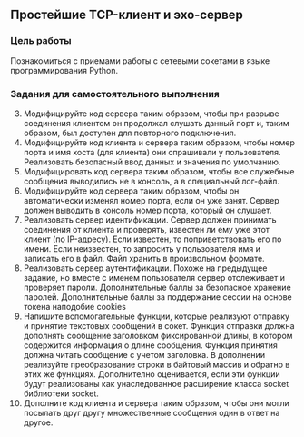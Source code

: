 ## Простейшие TCP-клиент и эхо-сервер

### Цель работы

Познакомиться с приемами работы с сетевыми сокетами в языке программирования Python.

### Задания для самостоятельного выполнения

3. Модифицируйте код сервера таким образом, чтобы при разрыве соединения клиентом он продолжал слушать данный порт и, таким образом, был доступен для повторного подключения.
4. Модифицируйте код клиента и сервера таким образом, чтобы номер порта и имя хоста (для клиента) они спрашивали у пользователя. Реализовать безопасный ввод данных и значения по умолчанию.
5. Модифицировать код сервера таким образом, чтобы все служебные сообщения выводились не в консоль, а в специальный лог-файл.
6. Модифицируйте код сервера таким образом, чтобы он автоматически изменял номер порта, если он уже занят. Сервер должен выводить в консоль номер порта, который он слушает.
7. Реализовать сервер идентификации. Сервер должен принимать соединения от клиента и проверять, известен ли ему уже этот клиент (по IP-адресу). Если известен, то поприветствовать его по имени. Если неизвестен, то запросить у пользователя имя и записать его в файл. Файл хранить в произвольном формате.
8. Реализовать сервер аутентификации. Похоже на предыдущее задание, но вместе с именем пользователя сервер отслеживает и проверяет пароли. Дополнительные баллы за безопасное хранение паролей. Дополнительные баллы за поддержание сессии на основе токена наподобие cookies
9. Напишите вспомогательные функции, которые реализуют отправку и принятие текстовых сообщений в сокет. Функция отправки должна дополнять сообщение заголовком фиксированной длины, в котором содержится информация о длине сообщения. Функция принятия должна читать сообщение с учетом заголовка. В дополнении реализуйте преобразование строки в байтовый массив и обратно в этих же функциях. Дополнително оценивается, если эти функции будут реализованы как унаследованное расширение класса socket библиотеки socket.
10. Дополните код клиента и сервера таким образом, чтобы они могли посылать друг другу множественные сообщения один в ответ на другое.
